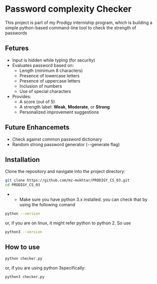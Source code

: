 # Password complexity Checker

This project is part of my Prodigy interniship program, which is building a simple python-based command-line tool to check the strength of passwords

## Fetures


- Input is hidden while typing (for security)
- Evaluates password based on:
  - Length (minimum 8 characters)
  - Presence of lowercase letters
  - Presence of uppercase letters
  - Inclusion of numbers
  - Use of special characters
- Provides:
  - A score (out of 5)
  - A strength label: **Weak**, **Moderate**, or **Strong**
  - Personalized improvement suggestions

## Future Enhancemets
- Check against common password dictionary
- Random strong password generator (--generate flag)


## Installation

Clone the repository and navigate into the project directory:

```bash
git clone https://github.com/mz-mukhtar/PRODIGY_CS_03.git
cd PRODIGY_CS_03
```
- - Make sure you have python 3.x installed. you can check that by using the following comand
```bash
python --version
```
or, if you are on linux, it might refer python to python 2. So use

```bash
python3 --version
```
## How to use
```bash 
python checker.py
```
or, if you are using python 3specifically: 

```bash
python3 checker.py
```